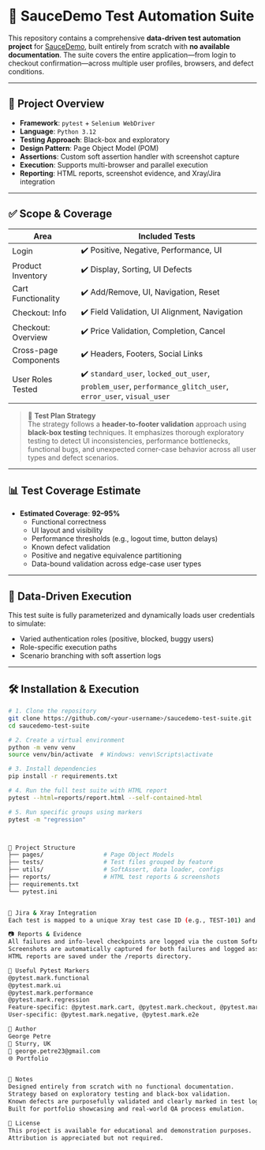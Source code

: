# 🧪 SauceDemo Test Automation Suite

This repository contains a comprehensive **data-driven test automation project** for [SauceDemo](https://www.saucedemo.com), built entirely from scratch with **no available documentation**. The suite covers the entire application—from login to checkout confirmation—across multiple user profiles, browsers, and defect conditions.

---

## 🚀 Project Overview

- **Framework**: `pytest` + `Selenium WebDriver`
- **Language**: `Python 3.12`
- **Testing Approach**: Black-box and exploratory
- **Design Pattern**: Page Object Model (POM)
- **Assertions**: Custom soft assertion handler with screenshot capture
- **Execution**: Supports multi-browser and parallel execution
- **Reporting**: HTML reports, screenshot evidence, and Xray/Jira integration

---

## ✅ Scope & Coverage

| Area                  | Included Tests                                                |
|-----------------------|---------------------------------------------------------------|
| Login                 | ✔️ Positive, Negative, Performance, UI                         |
| Product Inventory     | ✔️ Display, Sorting, UI Defects                                |
| Cart Functionality    | ✔️ Add/Remove, UI, Navigation, Reset                           |
| Checkout: Info        | ✔️ Field Validation, UI Alignment, Navigation                  |
| Checkout: Overview    | ✔️ Price Validation, Completion, Cancel                        |
| Cross-page Components | ✔️ Headers, Footers, Social Links                              |
| User Roles Tested     | ✔️ `standard_user`, `locked_out_user`, `problem_user`, `performance_glitch_user`, `error_user`, `visual_user` |

> 🔎 **Test Plan Strategy**  
> The strategy follows a **header-to-footer validation** approach using **black-box testing** techniques. It emphasizes thorough exploratory testing to detect UI inconsistencies, performance bottlenecks, functional bugs, and unexpected corner-case behavior across all user types and defect scenarios.

---

## 📊 Test Coverage Estimate

- **Estimated Coverage**: **92–95%**
  - Functional correctness
  - UI layout and visibility
  - Performance thresholds (e.g., logout time, button delays)
  - Known defect validation
  - Positive and negative equivalence partitioning
  - Data-bound validation across edge-case user types

---

## 🧬 Data-Driven Execution

This test suite is fully parameterized and dynamically loads user credentials to simulate:

- Varied authentication roles (positive, blocked, buggy users)
- Role-specific execution paths
- Scenario branching with soft assertion logs

---

## 🛠️ Installation & Execution

```bash
# 1. Clone the repository
git clone https://github.com/<your-username>/saucedemo-test-suite.git
cd saucedemo-test-suite

# 2. Create a virtual environment
python -m venv venv
source venv/bin/activate  # Windows: venv\Scripts\activate

# 3. Install dependencies
pip install -r requirements.txt

# 4. Run the full test suite with HTML report
pytest --html=reports/report.html --self-contained-html

# 5. Run specific groups using markers
pytest -m "regression"



📁 Project Structure
├── pages/                 # Page Object Models
├── tests/                 # Test files grouped by feature
├── utils/                 # SoftAssert, data loader, configs
├── reports/               # HTML test reports & screenshots
├── requirements.txt
└── pytest.ini


🧾 Jira & Xray Integration
Each test is mapped to a unique Xray test case ID (e.g., TEST-101) and follows a consistent tagging pattern. This allows seamless integration with Jira/Xray for test management, traceability, and coverage reporting.

📷 Reports & Evidence
All failures and info-level checkpoints are logged via the custom SoftAssert class.
Screenshots are automatically captured for both failures and logged assert_info() calls.
HTML reports are saved under the /reports directory.

🔖 Useful Pytest Markers
@pytest.mark.functional
@pytest.mark.ui
@pytest.mark.performance
@pytest.mark.regression
Feature-specific: @pytest.mark.cart, @pytest.mark.checkout, @pytest.mark.overview
User-specific: @pytest.mark.negative, @pytest.mark.e2e

👤 Author
George Petre
📍 Sturry, UK
📧 george.petre23@gmail.com
🌐 Portfolio


📌 Notes
Designed entirely from scratch with no functional documentation.
Strategy based on exploratory testing and black-box validation.
Known defects are purposefully validated and clearly marked in test logs.
Built for portfolio showcasing and real-world QA process emulation.

📄 License
This project is available for educational and demonstration purposes.
Attribution is appreciated but not required.

